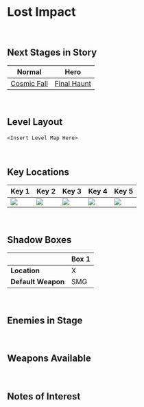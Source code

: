# Lost Impact

<br />

## Next Stages in Story
|Normal|Hero|
|--|--|
|[Cosmic Fall](../CosmicFall)|[Final Haunt](../FinalHaunt)|

<br />

## Level Layout
```
<Insert Level Map Here>
```

<br />

## Key Locations
|Key 1|Key 2|Key 3|Key 4|Key 5|
|--|--|--|--|--|
|[ ![](../../img/LostImpact/LostImpact-Key1.png) ](../../img/LostImpact/LostImpact-Key1.png)|[ ![](../../img/LostImpact/LostImpact-Key2.png) ](../../img/LostImpact/LostImpact-Key2.png)|[ ![](../../img/LostImpact/LostImpact-Key3.png) ](../../img/LostImpact/LostImpact-Key3.png)|[ ![](../../img/LostImpact/LostImpact-Key4.png) ](../../img/LostImpact/LostImpact-Key4.png)|[ ![](../../img/LostImpact/LostImpact-Key5.png) ](../../img/LostImpact/LostImpact-Key5.png)|

<br />

## Shadow Boxes
| |Box 1|
|-|-|
|__Location__|X|
|__Default Weapon__|SMG|

<br />

## Enemies in Stage

<br />

## Weapons Available

<br />

## Notes of Interest

<br />
